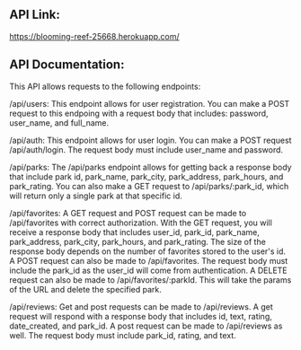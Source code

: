 ## API Link: 

https://blooming-reef-25668.herokuapp.com/

## API Documentation: 

This API allows requests to the following endpoints:

/api/users: This endpoint allows for user registration. You can make a POST request to this endpoing with a request body that includes: password, user_name, and full_name. 

/api/auth: This endpoint allows for user login. You can make a POST request /api/auth/login. The request body must include user_name and password. 

/api/parks: The /api/parks endpoint allows for getting back a response body that include park id, park_name, park_city, park_address, park_hours, and park_rating. You can also make a GET request to /api/parks/:park_id, which will return only a single park at that specific id. 

/api/favorites: A GET request and POST request can be made to /api/favorites with correct authorization. With the GET request, you will receive a response body that includes user_id, park_id, park_name, park_address, park_city, park_hours, and park_rating. The size of the response body depends on the number of favorites stored to the user's id. A POST request can also be made to /api/favorites. The request body must include the park_id as the user_id will come from authentication. A DELETE request can also be made to /api/favorites/:parkId. This will take the params of the URL and delete the specified park. 

/api/reviews: Get and post requests can be made to /api/reviews. A get request will respond with a response body that includes id, text, rating, date_created, and park_id. A post request can be made to /api/reviews as well. The request body must include park_id, rating, and text. 
